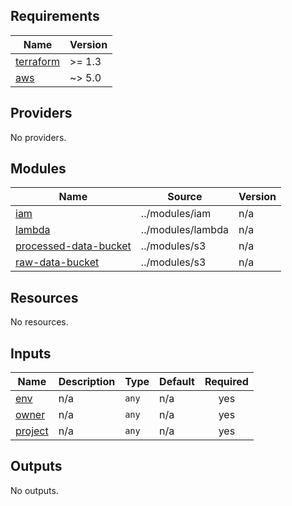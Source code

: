 <!-- BEGIN_TF_DOCS -->
## Requirements

| Name | Version |
|------|---------|
| <a name="requirement_terraform"></a> [terraform](#requirement\_terraform) | >= 1.3 |
| <a name="requirement_aws"></a> [aws](#requirement\_aws) | ~> 5.0 |

## Providers

No providers.

## Modules

| Name | Source | Version |
|------|--------|---------|
| <a name="module_iam"></a> [iam](#module\_iam) | ../modules/iam | n/a |
| <a name="module_lambda"></a> [lambda](#module\_lambda) | ../modules/lambda | n/a |
| <a name="module_processed-data-bucket"></a> [processed-data-bucket](#module\_processed-data-bucket) | ../modules/s3 | n/a |
| <a name="module_raw-data-bucket"></a> [raw-data-bucket](#module\_raw-data-bucket) | ../modules/s3 | n/a |

## Resources

No resources.

## Inputs

| Name | Description | Type | Default | Required |
|------|-------------|------|---------|:--------:|
| <a name="input_env"></a> [env](#input\_env) | n/a | `any` | n/a | yes |
| <a name="input_owner"></a> [owner](#input\_owner) | n/a | `any` | n/a | yes |
| <a name="input_project"></a> [project](#input\_project) | n/a | `any` | n/a | yes |

## Outputs

No outputs.
<!-- END_TF_DOCS -->